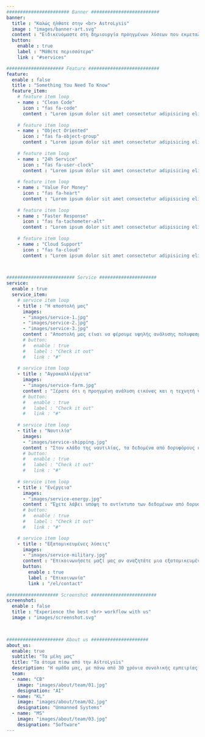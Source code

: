 ```yaml
---
####################### Banner #########################
banner:
  title : "Καλώς ήλθατε στην <br> AstroLysis"
  image : "images/banner-art.svg"
  content : "Ειδικευόμαστε στη δημιουργία προηγμένων λύσεων που εκμεταλλεύονται τη δύναμη της τεχνητής νοημοσύνης, των δορυφορικών δεδομένων και των αεροφωτογραφιών. Η πολυεπιστημονική ομάδα μας από ειδικούς στην Ηλεκτρολογία, την Τεχνητή Νοημοσύνη, την Βαθιά Μάθηση, τα Μη Επανδρωμένα και Ενσωματωμένα Συστήματα συνεργάζεται για να δημιουργήσει καινοτόμα εργαλεία που αποκρυπτογραφούν πολύτιμες πληροφορίες από τον ουρανό."
  button:
    enable : true
    label : "Μάθετε περισσότερα"
    link : "#services"

##################### Feature ##########################
feature:
  enable : false
  title : "Something You Need To Know"
  feature_item:
    # feature item loop
    - name : "Clean Code"
      icon : "fas fa-code"
      content : "Lorem ipsum dolor sit amet consectetur adipisicing elit quam nihil"
      
    # feature item loop
    - name : "Object Oriented"
      icon : "fas fa-object-group"
      content : "Lorem ipsum dolor sit amet consectetur adipisicing elit quam nihil"
      
    # feature item loop
    - name : "24h Service"
      icon : "fas fa-user-clock"
      content : "Lorem ipsum dolor sit amet consectetur adipisicing elit quam nihil"
      
    # feature item loop
    - name : "Value For Money"
      icon : "fas fa-heart"
      content : "Lorem ipsum dolor sit amet consectetur adipisicing elit quam nihil"
      
    # feature item loop
    - name : "Faster Response"
      icon : "fas fa-tachometer-alt"
      content : "Lorem ipsum dolor sit amet consectetur adipisicing elit quam nihil"
      
    # feature item loop
    - name : "Cloud Support"
      icon : "fas fa-cloud"
      content : "Lorem ipsum dolor sit amet consectetur adipisicing elit quam nihil"
      


######################### Service #####################
service:
  enable : true
  service_item:
    # service item loop
    - title : "Η αποστολή μας"
      images:
      - "images/service-1.jpg"
      - "images/service-2.jpg"
      - "images/service-3.jpg"
      content : "Αποστολή μας είναι να φέρουμε υψηλής ανάλυσης πολυφασματικές εικόνες και επεξεργασία δεδομένων στα χέρια εκείνων που τα χρειάζονται περισσότερο. Χρησιμοποιώντας τις πιο πρόσφατες εξελίξεις στην τεχνητή νοημοσύνη και την αναγνώριση εικόνας, μετατρέπουμε πολύπλοκα δεδομένα από δορυφορικές εικόνες και αεροφωτογραφίες σε ενεργή, πραγματικού χρόνου πληροφορία. Η εμπειρία μας στην τεχνολογία UAV προσθέτει μια μοναδική διάσταση στις υπηρεσίες μας, επιτρέποντάς μας να παρέχουμε τοπικά και υψηλά ειδικευμένη αποτύπωση δεδομένων. Στην AstroLysis, δεν αναπτύσσουμε απλά πρωτοποριακή τεχνολογία, αλλά διαμορφώνουμε το μέλλον της αεροπορικής και δορυφορικής πληροφορίας."
      # button:
      #   enable : true
      #   label : "Check it out"
      #   link : "#"
        
    # service item loop
    - title : "Αγροκαλλιέργεια"
      images:
      - "images/service-farm.jpg"
      content : "Ξέρατε ότι η προηγμένη ανάλυση εικόνας και η τεχνητή νοημοσύνη μπορούν να επαναστατήσουν τον τρόπο που προσεγγίζουμε τη γεωργία; Εκμεταλλευόμενοι δεδομένα από δορυφόρους και αεροφωτογραφίες, οι αγρότες μπορούν να αυξήσουν την απόδοση των καλλιεργειών τους έως και 10% μέσω της πρώιμης ανίχνευσης εντόμων και της ακριβούς γεωργίας. Αυτή η τεχνολογία επιτρέπει στους αγρότες να αναγνωρίζουν και να αντιμετωπίζουν πιθανά προβλήματα πριν επιδεινωθούν, μειώνοντας την απώλεια και βελτιώνοντας την αποδοτικότητα των δραστηριοτήτων τους."
      # button:
      #   enable : true
      #   label : "Check it out"
      #   link : "#"
        
    # service item loop
    - title : "Ναυτιλία"
      images:
      - "images/service-shipping.jpg"
      content : "Στον κλάδο της ναυτιλίας, τα δεδομένα από δορυφόρους και η τεχνητή νοημοσύνη έχουν το δυναμικό να μειώσουν σημαντικά τα λειτουργικά έξοδα. Μέσω της ανάλυσης μοτίβων κυμάτων, αέρα και άλλων μετεωρολογικών δεδομένων, μπορούν να βελτιστοποιηθούν οι διαδρομές ναυσιπλοΐας για εξοικονόμηση καυσίμων και αύξηση της ταχύτητας. Αυτές οι βελτιώσεις μπορούν να οδηγήσουν σε μείωση των λειτουργικών εξόδων έως και 15%. Με αυτήν την προηγμένη τεχνολογία, μπορούμε να εγκαινιάσουμε μια νέα εποχή αποτελεσματικών και περιβαλλοντικά ευαισθητοποιημένων ναυτιλιακών δραστηριοτήτων."
      # button:
      #   enable : true
      #   label : "Check it out"
      #   link : "#"
        
    # service item loop
    - title : "Ενέργεια"
      images:
      - "images/service-energy.jpg"
      content : "Έχετε λάβει υπόψη το αντίκτυπο των δεδομένων από δορυφόρους και των εικόνων από αέρος στον τομέα της ενέργειας; Στον τομέα του πετρελαίου και του φυσικού αερίου, αυτές οι τεχνολογίες ανοίγουν τον δρόμο για πιο αποτελεσματική εξερεύνηση και παρακολούθηση. Αναλύοντας τις εικόνες από δορυφόρους, οι εταιρείες μπορούν να εντοπίσουν ελπιδοφόρες τοποθεσίες εξερεύνησης, να παρακολουθούν τα αγωγούς τους για δυνητικές διαρροές και ακόμα να προβλέπουν τις ανάγκες συντήρησης του εξοπλισμού. Εκτιμάται ότι αυτό μπορεί να οδηγήσει σε μείωση των λειτουργικών εξόδων έως και 20%, βελτιώνοντας τόσο τα οικονομικά αποτελέσματα όσο και την περιβαλλοντική ασφάλεια."
      # button:
      #   enable : true
      #   label : "Check it out"
      #   link : "#"

    # service item loop
    - title : "Εξατομικευμένες λύσεις"
      images:
      - "images/service-military.jpg"
      content : "Επικοινωνήσετε μαζί μας αν αναζητάτε μια εξατομικευμένη λύση που ανταποκρίνεται στις ανάγκες σας!"
      button:
        enable : true
        label : "Επικοινωνία"
        link : "/el/contact"
        
################### Screenshot ########################
screenshot:
  enable : false
  title : "Experience the best <br> workflow with us"
  image : "images/screenshot.svg"

  

##################### About us #####################
about_us:
  enable: true
  subtitle: "Τα μέλη μας"
  title: "Τα άτομα πίσω από την AstroLysis"
  description: "Η ομάδα μας, με πάνω από 30 χρόνια συνολικής εμπειρίας στην Ηλεκτρολογία, Τεχνητή Νοημοσύνη, Βαθιά Μάθηση, τα Μη Επανδρωμένα και Ενσωματωμένα Συστήματα, χρησιμοποιεί και συνδυάζει δεδομένα από δορυφόρους με Μη Επανδρωμένα Συστήματα για τη δημιουργία καινοτόμων λύσεων."
  team:
  - name: "CB"
    image: "images/about/team/01.jpg"
    designation: "AI"
  - name: "KL"
    image: "images/about/team/02.jpg"
    designation: "Unmanned Systems"
  - name: "MS"
    image: "images/about/team/03.jpg"
    designation: "Software"
---
```

